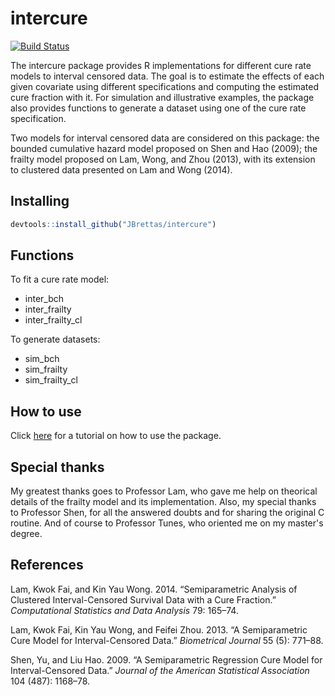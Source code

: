 <!-- README.md is generated from README.Rmd. Please edit that file -->
intercure
=========

[![Build Status](https://travis-ci.org/JBrettas/intercure.svg?branch=master)](https://travis-ci.org/JBrettas/intercure)

The intercure package provides R implementations for different cure rate models to interval censored data. The goal is to estimate the effects of each given covariate using different specifications and computing the estimated cure fraction with it. For simulation and illustrative examples, the package also provides functions to generate a dataset using one of the cure rate specification.

Two models for interval censored data are considered on this package: the bounded cumulative hazard model proposed on Shen and Hao (2009); the frailty model proposed on Lam, Wong, and Zhou (2013), with its extension to clustered data presented on Lam and Wong (2014).

Installing
----------

``` r
devtools::install_github("JBrettas/intercure")
```

Functions
---------

To fit a cure rate model:

-   inter\_bch
-   inter\_frailty
-   inter\_frailty\_cl

To generate datasets:

-   sim\_bch
-   sim\_frailty
-   sim\_frailty\_cl

How to use
----------

Click [here](http://rpubs.com/JBrettas/howtointercure) for a tutorial on how to use the package.

Special thanks
--------------

My greatest thanks goes to Professor Lam, who gave me help on theorical details of the frailty model and its implementation. Also, my special thanks to Professor Shen, for all the answered doubts and for sharing the original C routine. And of course to Professor Tunes, who oriented me on my master's degree.

References
----------

Lam, Kwok Fai, and Kin Yau Wong. 2014. “Semiparametric Analysis of Clustered Interval-Censored Survival Data with a Cure Fraction.” *Computational Statistics and Data Analysis* 79: 165–74.

Lam, Kwok Fai, Kin Yau Wong, and Feifei Zhou. 2013. “A Semiparametric Cure Model for Interval-Censored Data.” *Biometrical Journal* 55 (5): 771–88.

Shen, Yu, and Liu Hao. 2009. “A Semiparametric Regression Cure Model for Interval-Censored Data.” *Journal of the American Statistical Association* 104 (487): 1168–78.
